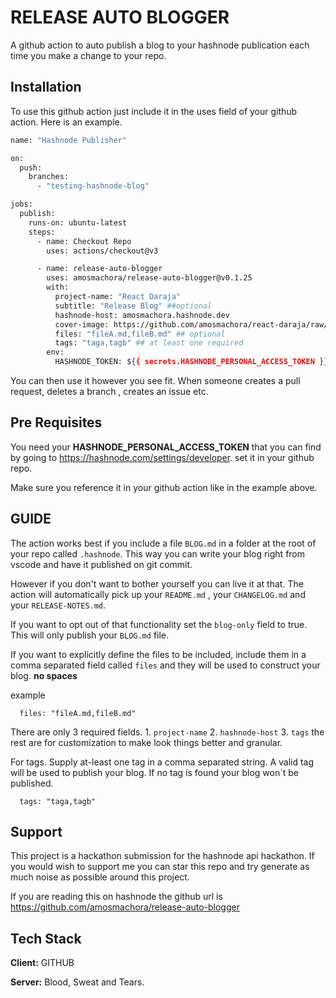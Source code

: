 # RELEASE AUTO BLOGGER

A github action to auto publish a blog to your hashnode publication each time you make a change to your repo.

## Installation

To use this github action just include it in the uses field of your github action. Here is an example.

```bash
name: "Hashnode Publisher"

on:
  push:
    branches:
      - "testing-hashnode-blog"

jobs:
  publish:
    runs-on: ubuntu-latest
    steps:
      - name: Checkout Repo
        uses: actions/checkout@v3

      - name: release-auto-blogger
        uses: amosmachora/release-auto-blogger@v0.1.25
        with:
          project-name: "React Daraja"
          subtitle: "Release Blog" ##optional
          hashnode-host: amosmachora.hashnode.dev
          cover-image: https://github.com/amosmachora/react-daraja/raw/main/public/full-logo.png ##optional
          files: "fileA.md,fileB.md" ## optional
          tags: "taga,tagb" ## at least one required
        env:
          HASHNODE_TOKEN: ${{ secrets.HASHNODE_PERSONAL_ACCESS_TOKEN }}
```

You can then use it however you see fit. When someone creates a pull request, deletes a branch , creates an issue etc.

## Pre Requisites

You need your **HASHNODE_PERSONAL_ACCESS_TOKEN** that you can find by going to https://hashnode.com/settings/developer. set it in your github repo.

Make sure you reference it in your github action like in the example above.

## GUIDE

The action works best if you include a file `BLOG.md` in a folder at the root of your repo called `.hashnode`. This way you can write your blog right from vscode and have it published on git commit.

However if you don't want to bother yourself you can live it at that.
The action will automatically pick up your `README.md` , your `CHANGELOG.md` and your `RELEASE-NOTES.md`.

If you want to opt out of that functionality set the `blog-only` field to true. This will only publish your `BLOG.md` file.

If you want to explicitly define the files to be included, include them in a comma separated field called `files` and they will be used to construct your blog. **no spaces**

example

```
  files: "fileA.md,fileB.md"
```

There are only 3 required fields. 1. `project-name` 2. `hashnode-host` 3. `tags` the rest are for customization to make look things better and granular.

For tags. Supply at-least one tag in a comma separated string. A valid tag will be used to publish your blog. If no tag is found your blog won`t be published.

```
  tags: "taga,tagb"
```

## Support

This project is a hackathon submission for the hashnode api hackathon. If you would wish to support me you can star this repo and try generate as much noise as possible around this project.

If you are reading this on hashnode the github url is https://github.com/amosmachora/release-auto-blogger

## Tech Stack

**Client:** GITHUB

**Server:** Blood, Sweat and Tears.
